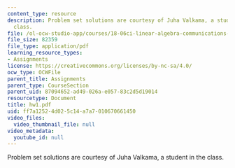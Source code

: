```yaml
---
content_type: resource
description: Problem set solutions are courtesy of Juha Valkama, a student in the
  class.
file: /ol-ocw-studio-app/courses/18-06ci-linear-algebra-communications-intensive-spring-2004/ff7a12524d025c14a7a7010670661450_hw1.pdf
file_size: 82359
file_type: application/pdf
learning_resource_types:
- Assignments
license: https://creativecommons.org/licenses/by-nc-sa/4.0/
ocw_type: OCWFile
parent_title: Assignments
parent_type: CourseSection
parent_uid: 87094652-ad49-026a-e057-83c2d5d19014
resourcetype: Document
title: hw1.pdf
uid: ff7a1252-4d02-5c14-a7a7-010670661450
video_files:
  video_thumbnail_file: null
video_metadata:
  youtube_id: null
---
```

Problem set solutions are courtesy of Juha Valkama, a student in the class.